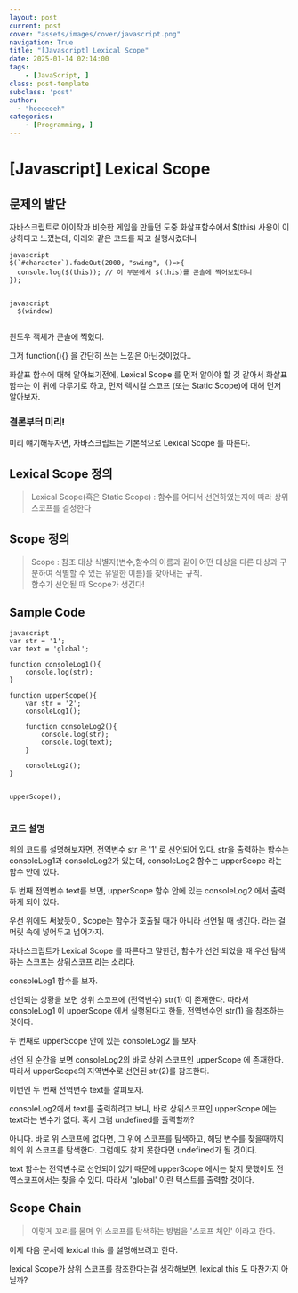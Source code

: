 ```yaml
---
layout: post
current: post
cover: "assets/images/cover/javascript.png"
navigation: True
title: "[Javascript] Lexical Scope"
date: 2025-01-14 02:14:00
tags:
    - [JavaScript, ]
class: post-template
subclass: 'post'
author: 
  - "hoeeeeeh"
categories:
    - [Programming, ]
---
```


# [Javascript] Lexical Scope


## 문제의 발단


자바스크립트로 아이작과 비슷한 게임을 만들던 도중 화살표함수에서 $(this) 사용이 이상하다고 느꼈는데, 아래와 같은 코드를 짜고 실행시켰더니



```
javascript
$(`#character`).fadeOut(2000, "swing", ()=>{
  console.log($(this)); // 이 부분에서 $(this)를 콘솔에 찍어보았더니
});


```




```
javascript
  $(window)


```



윈도우 객체가 콘솔에 찍혔다.


그저 function(){} 을 간단히 쓰는 느낌은 아닌것이었다..


화살표 함수에 대해 알아보기전에, Lexical Scope 를 먼저 알아야 할 것 같아서 화살표 함수는 이 뒤에 다루기로 하고, 먼저 렉시컬 스코프 (또는 Static Scope)에 대해 먼저 알아보자.


### 결론부터 미리!


미리 얘기해두자면, 자바스크립트는 기본적으로 Lexical Scope 를 따른다.


## Lexical Scope 정의


> Lexical Scope(혹은 Static Scope) : 함수를 어디서 선언하였는지에 따라 상위 스코프를 결정한다


## Scope 정의


> Scope : 참조 대상 식별자(변수,함수의 이름과 같이 어떤 대상을 다른 대상과 구분하여 식별할 수 있는 유일한 이름)를 찾아내는 규칙.  
> 함수가 선언될 때 Scope가 생긴다!


## Sample Code



```
javascript
var str = '1';
var text = 'global';

function consoleLog1(){
    console.log(str);
}

function upperScope(){
    var str = '2';
    consoleLog1();

    function consoleLog2(){
        console.log(str);
        console.log(text);
    }

    consoleLog2();
}


upperScope();


```



### 코드 설명


위의 코드를 설명해보자면, 전역변수 str 은 '1' 로 선언되어 있다. str을 출력하는 함수는 consoleLog1과 consoleLog2가 있는데, consoleLog2 함수는 upperScope 라는 함수 안에 있다.


두 번째 전역변수 text를 보면, upperScope 함수 안에 있는 consoleLog2 에서 출력하게 되어 있다.


우선 위에도 써놨듯이, Scope는 함수가 호출될 때가 아니라 선언될 때 생긴다. 라는 걸 머릿 속에 넣어두고 넘어가자.


자바스크립트가 Lexical Scope 를 따른다고 말한건, 함수가 선언 되었을 때 우선 탐색하는 스코프는 상위스코프 라는 소리다.


consoleLog1 함수를 보자.


선언되는 상황을 보면 상위 스코프에 (전역변수) str(1) 이 존재한다. 따라서 consoleLog1 이 upperScope 에서 실행된다고 한들, 전역변수인 str(1) 을 참조하는 것이다.


두 번째로 upperScope 안에 있는 consoleLog2 를 보자.


선언 된 순간을 보면 consoleLog2의 바로 상위 스코프인 upperScope 에 존재한다. 따라서 upperScope의 지역변수로 선언된 str(2)를 참조한다.


이번엔 두 번째 전역변수 text를 살펴보자.


consoleLog2에서 text를 출력하려고 보니, 바로 상위스코프인 upperScope 에는 text라는 변수가 없다. 혹시 그럼 undefined를 출력할까?


아니다. 바로 위 스코프에 없다면, 그 위에 스코프를 탐색하고, 해당 변수를 찾을때까지 위의 위 스코프를 탐색한다. 그럼에도 찾지 못한다면 undefined가 될 것이다.


text 함수는 전역변수로 선언되어 있기 때문에 upperScope 에서는 찾지 못했어도 전역스코프에서는 찾을 수 있다. 따라서 'global' 이란 텍스트를 출력할 것이다.


## Scope Chain


> 이렇게 꼬리를 물며 위 스코프를 탐색하는 방법을 '스코프 체인' 이라고 한다.


이제 다음 문서에 lexical this 를 설명해보려고 한다.


lexical Scope가 상위 스코프를 참조한다는걸 생각해보면, lexical this 도 마찬가지 아닐까?

